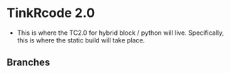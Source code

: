 # TinkRcode 2.0 

* This is where the TC2.0 for hybrid block / python will live.
Specifically, this is where the static build will take place.


## Branches

